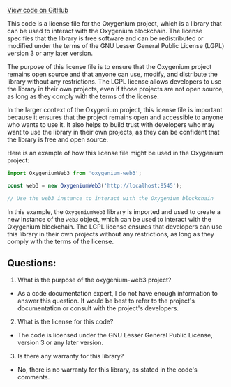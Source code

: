 [View code on GitHub](https://github.com/oxygenium-network/oxygenium-web3/packages/web3/configs/header.js)

This code is a license file for the Oxygenium project, which is a library that can be used to interact with the Oxygenium blockchain. The license specifies that the library is free software and can be redistributed or modified under the terms of the GNU Lesser General Public License (LGPL) version 3 or any later version. 

The purpose of this license file is to ensure that the Oxygenium project remains open source and that anyone can use, modify, and distribute the library without any restrictions. The LGPL license allows developers to use the library in their own projects, even if those projects are not open source, as long as they comply with the terms of the license. 

In the larger context of the Oxygenium project, this license file is important because it ensures that the project remains open and accessible to anyone who wants to use it. It also helps to build trust with developers who may want to use the library in their own projects, as they can be confident that the library is free and open source. 

Here is an example of how this license file might be used in the Oxygenium project:

```javascript
import OxygeniumWeb3 from 'oxygenium-web3';

const web3 = new OxygeniumWeb3('http://localhost:8545');

// Use the web3 instance to interact with the Oxygenium blockchain
```

In this example, the `OxygeniumWeb3` library is imported and used to create a new instance of the `web3` object, which can be used to interact with the Oxygenium blockchain. The LGPL license ensures that developers can use this library in their own projects without any restrictions, as long as they comply with the terms of the license.
## Questions: 
 1. What is the purpose of the oxygenium-web3 project?
- As a code documentation expert, I do not have enough information to answer this question. It would be best to refer to the project's documentation or consult with the project's developers.

2. What is the license for this code?
- The code is licensed under the GNU Lesser General Public License, version 3 or any later version.

3. Is there any warranty for this library?
- No, there is no warranty for this library, as stated in the code's comments.